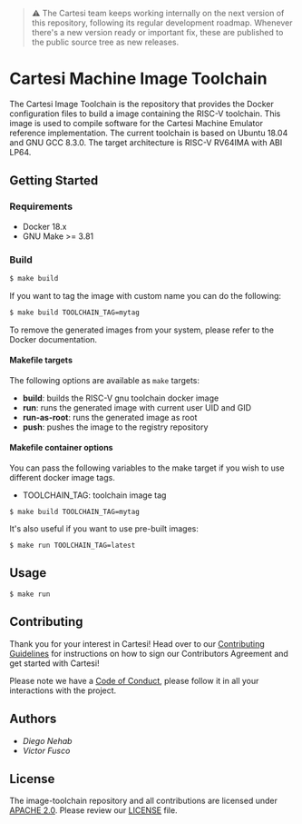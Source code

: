 > :warning: The Cartesi team keeps working internally on the next version of this repository, following its regular development roadmap. Whenever there's a new version ready or important fix, these are published to the public source tree as new releases.

# Cartesi Machine Image Toolchain

The Cartesi Image Toolchain is the repository that provides the Docker configuration files to build a image containing the RISC-V toolchain. This image is used to compile software for the Cartesi Machine Emulator reference implementation. The current toolchain is based on Ubuntu 18.04 and GNU GCC 8.3.0. The target architecture is RISC-V RV64IMA with ABI LP64.

## Getting Started

### Requirements

- Docker 18.x
- GNU Make >= 3.81

### Build

```bash
$ make build
```

If you want to tag the image with custom name you can do the following:

```bash
$ make build TOOLCHAIN_TAG=mytag
```

To remove the generated images from your system, please refer to the Docker documentation.

#### Makefile targets

The following options are available as `make` targets:

- **build**: builds the RISC-V gnu toolchain docker image
- **run**: runs the generated image with current user UID and GID
- **run-as-root**: runs the generated image as root
- **push**: pushes the image to the registry repository

#### Makefile container options

You can pass the following variables to the make target if you wish to use different docker image tags.

- TOOLCHAIN\_TAG: toolchain image tag

```
$ make build TOOLCHAIN_TAG=mytag
```

It's also useful if you want to use pre-built images:

```
$ make run TOOLCHAIN_TAG=latest
```

## Usage

```
$ make run
```

## Contributing

Thank you for your interest in Cartesi! Head over to our [Contributing Guidelines](https://github.com/cartesi/image-toolchain/blob/master/CONTRIBUTING.md) for instructions on how to sign our Contributors Agreement and get started with Cartesi!

Please note we have a [Code of Conduct](https://github.com/cartesi/image-toolchain/blob/master/CODE_OF_CONDUCT.md), please follow it in all your interactions with the project.

## Authors

* *Diego Nehab*
* *Victor Fusco*

## License

The image-toolchain repository and all contributions are licensed under
[APACHE 2.0](https://www.apache.org/licenses/LICENSE-2.0). Please review our [LICENSE](https://github.com/cartesi/image-toolchain/blob/master/LICENSE) file.

